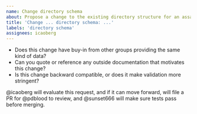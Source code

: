```yaml
---
name: Change directory schema
about: Propose a change to the existing directory structure for an assay type
title: 'Change ... directory schema: ...'
labels: 'directory schema'
assignees: icaoberg
---
```

- Does this change have buy-in from other groups providing the same kind of data?
- Can you quote or reference any outside documentation that motivates this change?
- Is this change backward compatible, or does it make validation more stringent?

@icaoberg will evaluate this request, and if it can move forward,
will file a PR for @pdblood to review,
and @sunset666 will make sure tests pass before merging.

